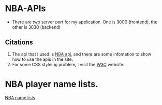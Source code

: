 # NBA-APIs
- There are two server port for my application. One is 3000 (frontend), the other is 3030 (backend)

## Citations


1. The api that I used is [NBA api](https://www.balldontlie.io/#introduction), and there are some infomation to show how to use the apis in the site.
2. For some CSS styleing problem, I visit the [W3C](https://www.w3schools.com/css/) website.

# NBA player name lists.

[NBA name lists](https://www.britannica.com/topic/list-of-basketball-players-2026593)
